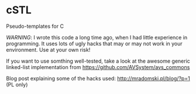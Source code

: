 cSTL
====

Pseudo-templates for C

*WARNING*: I wrote this code a long time ago, when I had little experience in programming. It uses lots of ugly hacks that may or may not work in your environment. Use at your own risk!

If you want to use somthing well-tested, take a look at the awesome generic linked-list implementation from https://github.com/AVSystem/avs_commons

Blog post explaining some of the hacks used: http://mradomski.pl/blog/?p=1 (PL only)

